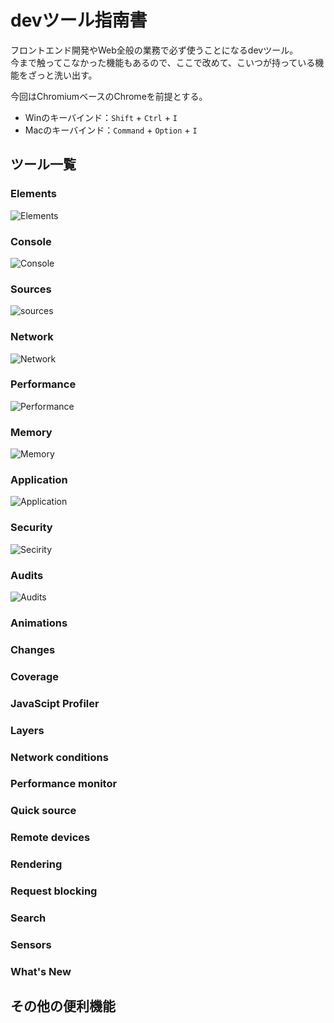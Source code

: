 # devツール指南書
フロントエンド開発やWeb全般の業務で必ず使うことになるdevツール。  
今まで触ってこなかった機能もあるので、ここで改めて、こいつが持っている機能をざっと洗い出す。  
  
今回はChromiumベースのChromeを前提とする。
- Winのキーバインド：`Shift` + `Ctrl` + `I`
- Macのキーバインド：`Command` + `Option` + `I`

## ツール一覧
### Elements
![Elements](./img/elements.png)
### Console
![Console](./img/console.png)
### Sources
![sources](./img/sources.png)
### Network
![Network](./img/network.png)
### Performance
![Performance](./img/performance.png)
### Memory
![Memory](./img/memory.png)
### Application
![Application](./img/application.png)
### Security
![Secirity](./img/security.png)
### Audits
![Audits](./img/audits.png)
### Animations
### Changes
### Coverage
### JavaScipt Profiler
### Layers
### Network conditions
### Performance monitor
### Quick source
### Remote devices
### Rendering
### Request blocking
### Search
### Sensors
### What's New

## その他の便利機能
### 
### 
### 
### 
### 
### 
### 
### 
### 
### 